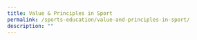 ```yaml
---
title: Value & Principles in Sport
permalink: /sports-education/value-and-principles-in-sport/
description: ""
---
```


